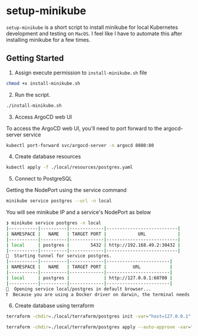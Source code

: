 # setup-minikube

`setup-minikube` is a short script to install minikube for local Kubernetes development and testing on `MacOS`. I feel like I have to automate this after installing minikube for a few times.

## Getting Started

1. Assign execute permission to `install-minikube.sh` file

```sh
chmod +x install-minikube.sh
```

2. Run the script.

```sh
./install-minikube.sh
```

3. Access ArgoCD web UI

To access the ArgoCD web UI, you'll need to port forward to the argocd-server service

```sh
kubectl port-forward svc/argocd-server -n argocd 8080:80
```

4. Create database resources

```sh
kubectl apply -f ./local/resources/postgres.yaml
```

5. Connect to PostgreSQL

Getting the NodePort using the service command

```sh
minikube service postgres --url -n local
```

You will see minikube IP and a service's NodePort as below

```sh
❯ minikube service postgres -n local
|-----------|----------|-------------|---------------------------|
| NAMESPACE |   NAME   | TARGET PORT |            URL            |
|-----------|----------|-------------|---------------------------|
| local     | postgres |        5432 | http://192.168.49.2:30432 |
|-----------|----------|-------------|---------------------------|
🏃  Starting tunnel for service postgres.
|-----------|----------|-------------|------------------------|
| NAMESPACE |   NAME   | TARGET PORT |          URL           |
|-----------|----------|-------------|------------------------|
| local     | postgres |             | http://127.0.0.1:60700 |
|-----------|----------|-------------|------------------------|
🎉  Opening service local/postgres in default browser...
❗  Because you are using a Docker driver on darwin, the terminal needs to be open to run it.
```

6. Create database using terraform

```sh
terraform -chdir=./local/terraform/postgres init -var="host=127.0.0.1" -var="port=60700" -var="user=postgres" -var="password=password"

terraform -chdir=./local/terraform/postgres apply --auto-approve -var="host=127.0.0.1" -var="port=60700" -var="user=postgres" -var="password=password"
```
